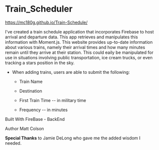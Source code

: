 # Train_Scheduler

https://mc180g.github.io/Train-Schedule/


I've created a train schedule application that incorporates Firebase to host arrival and departure data. This app retrieves and manipulates this information with Moment.js. This website provides up-to-date information about various trains, namely their arrival times and how many minutes remain until they arrive at their station. This could eaily be manipulated for use in situations involving public transportation, ice cream trucks, or even tracking a stars position in the sky.

* When adding trains, users are able to submit the following:
    
    * Train Name
    
    * Destination 
    
    * First Train Time -- in military time
    
    * Frequency -- in minutes
    
Built With
FireBase - BackEnd 

Author
Matt Colson

**Special Thanks** to Jamie DeLong who gave me 
the added wisdom I needed.